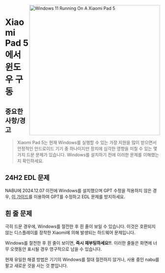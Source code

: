 <img align="right" src="https://raw.githubusercontent.com/erdilS/Port-Windows-11-Xiaomi-Pad-5/main/nabu.png" width="425" alt="Windows 11 Running On A Xiaomi Pad 5">

# Xiaomi Pad 5 에서 윈도우 구동

## 중요한 사항/경고
> Xiaomi Pad 5는 현재 Windows를 실행할 수 있는 가장 지원을 많이 받으면서 안정적인 안드로이드 기기 중 하나이지만 장치에 심각한 영향을 미칠 수 있는 몇 가지 드문 문제가 있습니다. Windows를 설치하기 전에 이러한 문제를 이해했는지 확인하세요.

## 24H2 EDL 문제
NABU에 2024.12.07 이전에 Windows를 설치했으며 GPT 수정을 적용하지 않은 경우, [이 가이드](fix-gpt-ko.md)를 이용하여 GPT를 수정하고 EDL 문제를 방지하세요.

## 흰 줄 문제
극히 드문 경우에, Windows를 절전한 후 흰 줄이 보일 수 있습니다. 이것은 호환되지 않는 디스플레이를 장착한 Xiaomi에 의해 발생되는 하드웨어 문제입니다.

Windows를 절전한 후 흰 줄이 보이면, **즉시 재부팅하세요!!**. 이러한 줄들은 화면에 너무 오랫동안 표시될 경우 영구적으로 남을 수 있습니다.

현재 유일한 해결 방법은 기기의 Windows를 절대 절전하지 않거나, 사용 중인 nabu를 팔고 새로운 것을 사는 것 뿐입니다.
